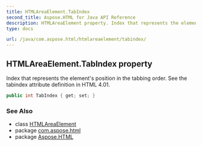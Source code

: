 ```yaml
---
title: HTMLAreaElement.TabIndex
second_title: Aspose.HTML for Java API Reference
description: HTMLAreaElement property. Index that represents the elements position in the tabbing order. See the tabindex attribute definition in HTML 4.01
type: docs

url: /java/com.aspose.html/htmlareaelement/tabindex/
---
```

## HTMLAreaElement.TabIndex property

Index that represents the element's position in the tabbing order. See the tabindex attribute definition in HTML 4.01.

```java
public int TabIndex { get; set; }
```

### See Also

* class [HTMLAreaElement](../)
* package [com.aspose.html](../../../com.aspose.html/)
* package [Aspose.HTML](../../../)

